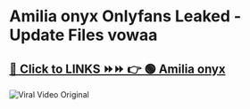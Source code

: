 
 # Amilia onyx Onlyfans Leaked - Update Files vowaa

## <h2><a href="https://clipsfans.com/Amilia_onyx&ref=git">🔗 Click to LINKS ⏩⏩ 👉 🟢 Amilia onyx </a></h2>

<a href="https://clipsfans.com/Amilia_onyx&ref=git" rel="nofollow" data-target="animated-image.originalLink"><img src="https://i.ibb.co.com/xMMVF88/686577567.gif" alt="Viral Video Original" style="max-width: 100%; display: inline-block;" data-target="animated-image.originalImage"></a>

